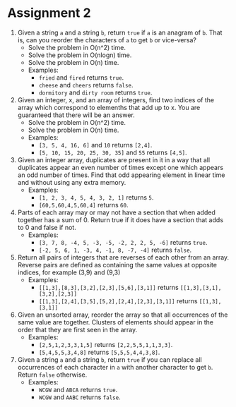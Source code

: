 # Assignment 2
1. Given a string `a` and a string `b`, return `true` if `a` is an anagram of `b`. That is, can you reorder the characters of `a` to get `b` or vice-versa?
	* Solve the problem in O(n^2) time.
	* Solve the problem in O(nlogn) time.
	* Solve the problem in O(n) time.
	* Examples:
		* `fried` and `fired` returns `true`.
		* `cheese` and `cheers` returns `false`.
		* `dormitory` and `dirty room` returns `true`.
2. Given an integer, x, and an array of integers, find two indices of the array which correspond to elemenths that add up to x. You are guaranteed that there will be an answer. 
	* Solve the problem in O(n^2) time.
	* Solve the problem in O(n) time.
	* Examples:
		* `[3, 5, 4, 16, 6]` and `10` returns `[2,4]`.
		* `[5, 10, 15, 20, 25, 30, 35]` and `55` returns `[4,5]`.
3. Given an integer array, duplicates are present in it in a way that all duplicates appear an even number of times except one which appears an odd number of times. Find that odd appearing element in linear time and without using any extra memory.
	* Examples:
		* `[1, 2, 3, 4, 5, 4, 3, 2, 1]` returns `5`.
		* `[60,5,60,4,5,60,4]` returns `60`. 
4. Parts of each array may or may not have a section that when added together has a sum of 0. Return true if it does have a section that adds to 0 and false if not.
 	* Examples:
 		* `[3, 7, 8, -4, 5, -3, -5, -2, 2, 2, 5, -6]` returns `true`.
 		* `[-2, 5, 6, 1, -3, 4, -1, 8, -7, -4]` returns `false`.
5. Return all pairs of integers that are reverses of each other from an array. Reverse pairs are defined as containing the same values at opposite indices, for example (3,9) and (9,3)
	* Examples:
		* `[[1,3],[8,3],[3,2],[2,3],[5,6],[3,1]]` returns `[[1,3],[3,1],[3,2],[2,3]]`
		* `[[1,3],[2,4],[3,5],[5,2],[2,4],[2,3],[3,1]]` returns `[[1,3],[3,1]]`
6. Given an unsorted array, reorder the array so that all occurrences of the same value are together. Clusters of elements should appear in the order that they are first seen in the array.
	* Examples:
		* `[2,5,1,2,3,3,1,5]` returns `[2,2,5,5,1,1,3,3]`.
		* `[5,4,5,5,3,4,8]` returns `[5,5,5,4,4,3,8]`.
7. Given a string `a` and a string `b`, return `true` if you can replace all occurrences of each character in `a` with another character to get `b`. Return `false` otherwise.
	* Examples: 
		* `WCGW` and `ABCA` returns `true`.
		* `WCGW` and `AABC` returns `false`.
